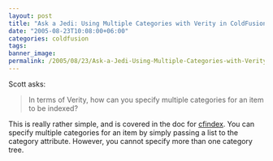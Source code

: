 ```yaml
---
layout: post
title: "Ask a Jedi: Using Multiple Categories with Verity in ColdFusion MX 7"
date: "2005-08-23T10:08:00+06:00"
categories: coldfusion 
tags: 
banner_image: 
permalink: /2005/08/23/Ask-a-Jedi-Using-Multiple-Categories-with-Verity-in-ColdFusion-MX-7
---
```


Scott asks:

<blockquote>
In terms of Verity, how can you specify multiple categories for an item to be indexed?
</blockquote>

This is really rather simple, and is covered in the doc for <a href="http://livedocs.macromedia.com/coldfusion/7/htmldocs/00000278.htm">cfindex</a>. You can specify multiple categories for an item by simply passing a list to the category attribute. However, you cannot specify more than one category tree.
